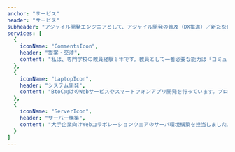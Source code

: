 ```yaml
---
anchor: "サービス"
header: "サービス"
subheader: "アジャイル開発エンジニアとして、アジャイル開発の普及（DX推進）／新たな価値の創造に貢献します"
services: [
  {
    iconName: "CommentsIcon",
    header: "提案・交渉",
    content: "私は、専門学校の教員経験６年です。教員として一番必要な能力は「コミュニケーション能力」です。学生の話しをよく聞き、将来の目標を一緒に考えることが多かったです。仕事の中で「傾聴する」技術を鍛えてきましたので、お客様の要望を丁寧にききとることができます。要件定義、設計、コーディング、運用・管理まで請け負うことができます。"
  },
  {
    iconName: "LaptopIcon",
    header: "システム開発",
    content: "BtoC向けのWebサービスやスマートフォンアプリ開発を行っています。プログラマとして、製造部品管理システムの開発や顧客情報管理システムの開発、日本最大級のアルバイト・パート求人掲載サイト（携帯版）の改修案件に参加しました。現在は、ヘルスケアアプリケーションの開発に携わっています。"
  },
  {
    iconName: "ServerIcon",
    header: "サーバー構築",
    content: "大手企業向けWebコラボレーションウェアのサーバ環境構築を担当しました。また、仮想化技術（VMware）を使いオンプレミスで管理の経験があります。さらに、Apache JMeterを使った負荷試験など一部テスト実施や当時はやり始めていたAmazon EC2上に環境を構築しました。Amazon EC2については社内勉強会で登壇して仕組みについて解説しました。"
  }
]
---
```

